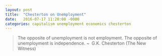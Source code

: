 ```yaml
---
layout: post
title:  "Chesterton on Unemployment"
date:   2016-07-17 11:20:00 -0000
categories: capitalism unemployment economics chesterton
---
```


> The opposite of unemployment is not employment. The opposite of unemployment is independence.
> ~ G.K. Chesterton (The New Witness)
